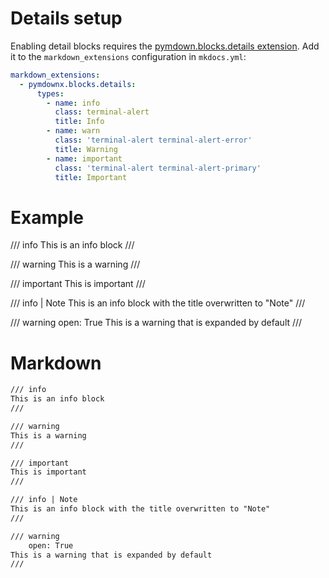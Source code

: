 # Details setup

Enabling detail blocks requires the [pymdown.blocks.details extension]. Add it to the `markdown_extensions` configuration in `mkdocs.yml`:

```yaml
markdown_extensions:
  - pymdownx.blocks.details:
      types:
        - name: info
          class: terminal-alert
          title: Info
        - name: warn
          class: 'terminal-alert terminal-alert-error'
          title: Warning
        - name: important
          class: 'terminal-alert terminal-alert-primary'
          title: Important
```

[pymdown.blocks.details extension]: ../../configuration/extensions/pymdown-extensions/#details

# Example

/// info
This is an info block
///

/// warning
This is a warning
///

/// important
This is important
///

/// info | Note
This is an info block with the title overwritten to "Note"
///

/// warning
    open: True
This is a warning that is expanded by default
///

# Markdown

```markdown
/// info
This is an info block
///

/// warning
This is a warning
///

/// important
This is important
///

/// info | Note
This is an info block with the title overwritten to "Note"
///

/// warning
    open: True
This is a warning that is expanded by default
///
```


